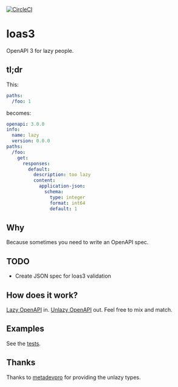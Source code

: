 [![CircleCI](https://circleci.com/gh/unmock/loas3.svg?style=svg)](https://circleci.com/gh/unmock/loas3)

# loas3

OpenAPI 3 for lazy people.

## tl;dr

This:
```yaml
paths:
  /foo: 1
```

becomes:

```yaml
openapi: 3.0.0
info:
  name: lazy
  version: 0.0.0
paths:
  /foo:
    get:
      responses:
        default:
          description: too lazy
          content:
            application-json:
              schema:
                type: integer
                format: int64
                default: 1
```

## Why

Because sometimes you need to write an OpenAPI spec.

## TODO

- Create JSON spec for loas3 validation

## How does it work?

[Lazy OpenAPI](src/model/LazyOpenApi.ts) in. [Unlazy OpenAPI](https://github.com/metadevpro/openapi3-ts) out.  Feel free to mix and match.

## Examples

See the [tests](test/lazy/).

## Thanks

Thanks to [metadevpro](https://github.com/metadevpro/openapi3-ts) for providing the unlazy types.